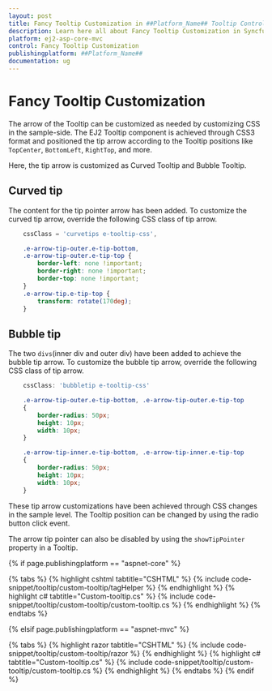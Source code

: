 ```yaml
---
layout: post
title: Fancy Tooltip Customization in ##Platform_Name## Tooltip Control | Syncfusion
description: Learn here all about Fancy Tooltip Customization in Syncfusion ##Platform_Name## Tooltip component of Syncfusion Essential JS 2 and more.
platform: ej2-asp-core-mvc
control: Fancy Tooltip Customization
publishingplatform: ##Platform_Name##
documentation: ug
---
```


# Fancy Tooltip Customization

The arrow of the Tooltip can be customized as needed by customizing CSS in the sample-side. The EJ2 Tooltip component is achieved through CSS3 format and positioned the tip arrow according to the Tooltip positions like `TopCenter`, `BottomLeft`, `RightTop`, and more.

Here, the tip arrow is customized as Curved Tooltip and Bubble Tooltip.

## Curved tip

The content for the tip pointer arrow has been added. To customize the curved tip arrow, override the following CSS class of tip arrow.

```typescript
    cssClass = 'curvetips e-tooltip-css',
```

```css
    .e-arrow-tip-outer.e-tip-bottom,
    .e-arrow-tip-outer.e-tip-top {
        border-left: none !important;
        border-right: none !important;
        border-top: none !important;
    }
    .e-arrow-tip.e-tip-top {
        transform: rotate(170deg);
    }

```

## Bubble tip

The two `divs`(inner div and outer div) have been added to achieve the bubble tip arrow. To customize the bubble tip arrow, override the following CSS class of tip arrow.

```js
    cssClass: 'bubbletip e-tooltip-css'
```

```css
    .e-arrow-tip-outer.e-tip-bottom, .e-arrow-tip-outer.e-tip-top
    {
        border-radius: 50px;
        height: 10px;
        width: 10px;
    }

    .e-arrow-tip-inner.e-tip-bottom, .e-arrow-tip-inner.e-tip-top
    {
        border-radius: 50px;
        height: 10px;
        width: 10px;
    }
```

These tip arrow customizations have been achieved through CSS changes in the sample level. The Tooltip position can be changed by using the radio button click event.

The arrow tip pointer can also be disabled by using the `showTipPointer` property in a Tooltip.

{% if page.publishingplatform == "aspnet-core" %}

{% tabs %}
{% highlight cshtml tabtitle="CSHTML" %}
{% include code-snippet/tooltip/custom-tooltip/tagHelper %}
{% endhighlight %}
{% highlight c# tabtitle="Custom-tooltip.cs" %}
{% include code-snippet/tooltip/custom-tooltip/custom-tooltip.cs %}
{% endhighlight %}
{% endtabs %}

{% elsif page.publishingplatform == "aspnet-mvc" %}

{% tabs %}
{% highlight razor tabtitle="CSHTML" %}
{% include code-snippet/tooltip/custom-tooltip/razor %}
{% endhighlight %}
{% highlight c# tabtitle="Custom-tooltip.cs" %}
{% include code-snippet/tooltip/custom-tooltip/custom-tooltip.cs %}
{% endhighlight %}
{% endtabs %}
{% endif %}

